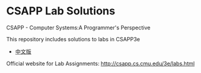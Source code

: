 # CSAPP Lab Solutions

CSAPP - Computer Systems:A Programmer's Perspective

This repository includes solutions to labs in CSAPP3e

* [中文版](README_CN.md)

Official website for Lab Assignments: http://csapp.cs.cmu.edu/3e/labs.html

